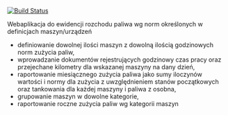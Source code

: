 [![Build Status](https://jenkins.pawc.pl/buildStatus/icon?job=ewi)](https://jenkins.pawc.pl/job/ewi/)

Webaplikacja do ewidencji rozchodu paliwa wg norm określonych w definicjach maszyn/urządzeń

- definiowanie dowolnej ilości maszyn z dowolną ilością godzinowych norm zużycia paliw,
- wprowadzanie dokumentów rejestrujących godzinowy czas pracy oraz przejechane kilometry 
  dla wskazanej maszyny na dany dzień,
- raportowanie miesiącznego zużycia paliwa jako sumy iloczynów wartości i 
  normy dla zużycia z uwzględnieniem stanów początkowych oraz tankowania dla każdej maszyny i paliwa z osobna,
- grupowanie maszyn w dowolne kategorie,
- raportowanie roczne zużycia paliw wg kategorii maszyn